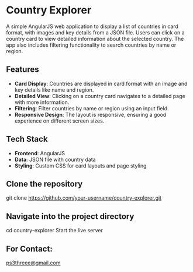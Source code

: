 # Country Explorer

A simple AngularJS web application to display a list of countries in card format, with images and key details from a JSON file. Users can click on a country card to view detailed information about the selected country. The app also includes filtering functionality to search countries by name or region.

## Features

- **Card Display**: Countries are displayed in card format with an image and key details like name and region.
- **Detailed View**: Clicking on a country card navigates to a detailed page with more information.
- **Filtering**: Filter countries by name or region using an input field.
- **Responsive Design**: The layout is responsive, ensuring a good experience on different screen sizes.

## Tech Stack

- **Frontend**: AngularJS
- **Data**: JSON file with country data
- **Styling**: Custom CSS for card layouts and page styling

## Clone the repository
git clone https://github.com/your-username/country-explorer.git

## Navigate into the project directory
cd country-explorer
Start the live server 



## For Contact:
ps3threee@gmail.com
